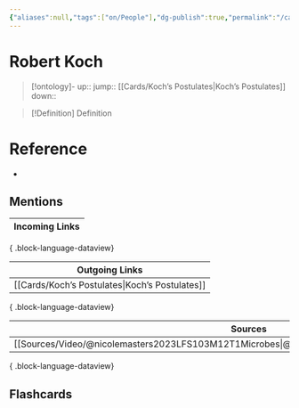 ```yaml
---
{"aliases":null,"tags":["on/People"],"dg-publish":true,"permalink":"/cards/robert-koch/","dgPassFrontmatter":true}
---
```


# Robert Koch

> [!ontology]-
> up:: 
> jump:: [[Cards/Koch’s Postulates\|Koch’s Postulates]]
> down:: 

> [!Definition] Definition
> 

# Reference
- 

## Mentions
| Incoming Links |
| -------------- |

{ .block-language-dataview}

| Outgoing Links                                    |
| ------------------------------------------------- |
| [[Cards/Koch’s Postulates\|Koch’s Postulates]] |

{ .block-language-dataview}

| Sources                                                                                           |
| ------------------------------------------------------------------------------------------------- |
| [[Sources/Video/@nicolemasters2023LFS103M12T1Microbes\|@nicolemasters2023LFS103M12T1Microbes]] |

{ .block-language-dataview}

## Flashcards 
